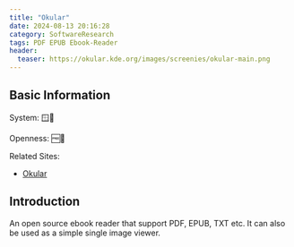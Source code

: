 ```yaml
---
title: "Okular"
date: 2024-08-13 20:16:28
category: SoftwareResearch
tags: PDF EPUB Ebook-Reader
header:
  teaser: https://okular.kde.org/images/screenies/okular-main.png
---
```


## Basic Information

System: 🪟🐧

Openness: 🆓📖

Related Sites:

* [Okular](https://okular.kde.org/)

## Introduction

An open source ebook reader that support PDF, EPUB, TXT etc. It can also be used as a simple single image viewer.

